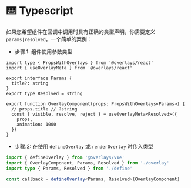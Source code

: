 # ⌨️ Typescript

如果您希望组件在回调中调用时具有正确的类型声明，你需要定义 `params|resolved`，一个简单的案例：



- 步骤.1: 组件使用参数类型

```tsx
import type { PropsWithOverlays } from '@overlays/react'
import { useOverlayMeta } from '@overlays/react'

export interface Params {
  title?: string
}
export type Resolved = string

export function OverlayComponent(props: PropsWithOverlays<Params>) {
  // props.title // ?string
  const { visible, resolve, reject } = useOverlayMeta<Resolved>({
    props,
    animation: 1000
  })
}
```

- 步骤.2: 在使用 `defineOverlay` 或 `renderOverlay` 时传入类型

```ts
import { defineOverlay } from '@overlays/vue'
import { OverlayComponent, Params, Resolved } from './overlay'
import type { Params, Resolved } from './define'

const callback = defineOverlay<Params, Resolved>(OverlayComponent)
```
